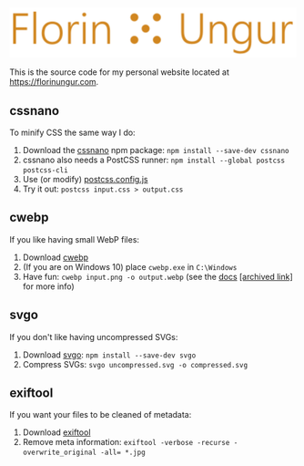 ![logo](img/logo/logo.svg)

This is the source code for my personal website located at https://florinungur.com.

## cssnano

To minify CSS the same way I do:

1. Download the [cssnano](https://cssnano.co/) npm package: `npm install --save-dev cssnano`
2. cssnano also needs a PostCSS runner: `npm install --global postcss postcss-cli`
3. Use (or modify) [postcss.config.js](postcss.config.js)
4. Try it out: `postcss input.css > output.css`

## cwebp

If you like having small WebP files:

1. Download [cwebp](https://developers.google.com/speed/webp/download)
2. (If you are on Windows 10) place `cwebp.exe` in `C:\Windows`
3. Have fun: `cwebp input.png -o output.webp` (see the [docs](https://developers.google.com/speed/webp/docs/cwebp)
   [[archived link]](https://web.archive.org/web/20201020225626/https://developers.google.com/speed/webp/docs/cwebp) for more info)

## svgo

If you don't like having uncompressed SVGs:

1. Download [svgo](https://github.com/svg/svgo): `npm install --save-dev svgo`
2. Compress SVGs: `svgo uncompressed.svg -o compressed.svg`

## exiftool

If you want your files to be cleaned of metadata:

1. Download [exiftool](https://exiftool.org/)
2. Remove meta information: `exiftool -verbose -recurse -overwrite_original -all= *.jpg`
